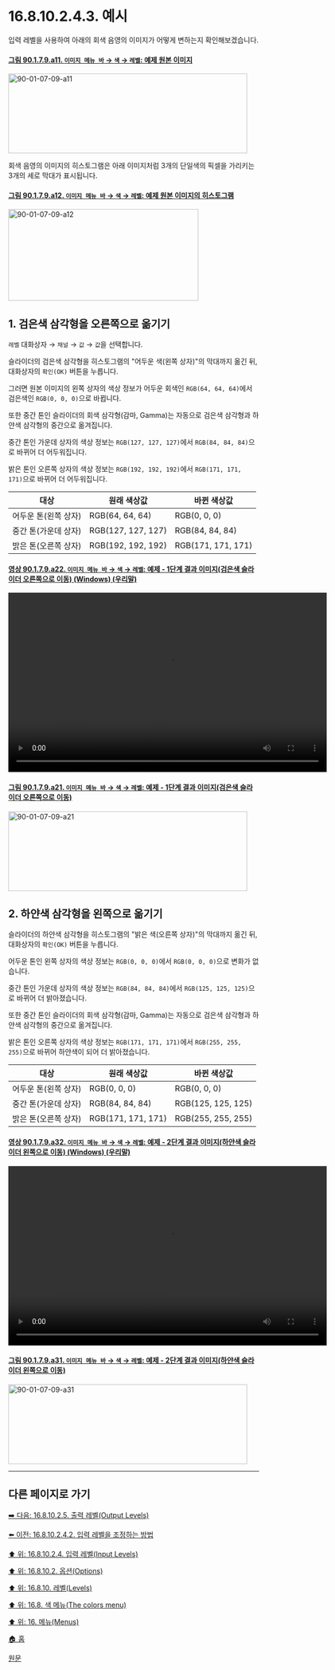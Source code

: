 # 16.8.10.2.4.3. 예시
입력 레벨을 사용하여 아래의 회색 음영의 이미지가 어떻게 변하는지 확인해보겠습니다.

<a id="90-01-07-09-a11"></a>

#### [그림 90.1.7.9.a11. `이미지 메뉴 바` → `색` → `레벨`: 예제 원본 이미지](./90-01-07-09-levels.md#90-01-07-09-a11)
<img width="480" height="160" alt="90-01-07-09-a11" src="https://github.com/user-attachments/assets/551f2eed-ab78-487c-8d81-e162a4ce82da" />

회색 음영의 이미지의 히스토그램은 아래 이미지처럼 3개의 단일색의 픽셀을 가리키는 3개의 세로 막대가 표시됩니다.

<a id="90-01-07-09-a12"></a>

#### [그림 90.1.7.9.a12. `이미지 메뉴 바` → `색` → `레벨`: 예제 원본 이미지의 히스토그램](./90-01-07-09-levels.md#90-01-07-09-a12)
<img width="382" height="184" alt="90-01-07-09-a12" src="https://github.com/user-attachments/assets/f8776f1a-402f-445a-8cab-166409810b66" />

<a id="16-08-10-02-04-03-s1"></a>

## 1. 검은색 삼각형을 오른쪽으로 옮기기
`레벨` 대화상자 → `채널` → `값` → `값`을 선택합니다.

슬라이더의 검은색 삼각형을 히스토그램의 "어두운 색(왼쪽 상자)"의 막대까지 옮긴 뒤, 대화상자의 `확인(OK)` 버튼을 누릅니다.

그러면 원본 이미지의 왼쪽 상자의 색상 정보가 어두운 회색인 `RGB(64, 64, 64)`에서 검은색인 `RGB(0, 0, 0)`으로 바뀝니다.

또한 중간 톤인 슬라이더의 회색 삼각형(감마, Gamma)는 자동으로 검은색 삼각형과 하얀색 삼각형의 중간으로 옮겨집니다.

중간 톤인 가운데 상자의 색상 정보는 `RGB(127, 127, 127)`에서 `RGB(84, 84, 84)`으로 바뀌어 더 어두워집니다.

밝은 톤인 오른쪽 상자의 색상 정보는 `RGB(192, 192, 192)`에서 `RGB(171, 171, 171)`으로 바뀌어 더 어두워집니다.

|대상|원래 색상값|바뀐 색상값|
|---|---|---|
|어두운 톤(왼쪽 상자)|RGB(64, 64, 64)|RGB(0, 0, 0)|
|중간 톤(가운데 상자)|RGB(127, 127, 127)|RGB(84, 84, 84)|
|밝은 톤(오른쪽 상자)|RGB(192, 192, 192)|RGB(171, 171, 171)|

<a id="90-01-07-09-a22"></a>

#### [영상 90.1.7.9.a22. `이미지 메뉴 바` → `색` → `레벨`: 예제 - 1단계 결과 이미지(검은색 슬라이더 오른쪽으로 이동) (Windows) (우리말)](./90-01-07-09-levels.md#90-01-07-09-a22)
<video controls="controls" width="640" height="360" src="https://github.com/user-attachments/assets/a45f73e7-42ba-4df1-b16a-d2144052c2d1"></video>

<a id="90-01-07-09-a21"></a>

#### [그림 90.1.7.9.a21. `이미지 메뉴 바` → `색` → `레벨`: 예제 - 1단계 결과 이미지(검은색 슬라이더 오른쪽으로 이동)](./90-01-07-09-levels.md#90-01-07-09-a21)
<img width="480" height="160" alt="90-01-07-09-a21" src="https://github.com/user-attachments/assets/3a87a309-e2b8-48eb-a2ba-59b873806f07" />

<a id="16-08-10-02-04-03-s2"></a>

## 2. 하얀색 삼각형을 왼쪽으로 옮기기
슬라이더의 하얀색 삼각형을 히스토그램의 "밝은 색(오른쪽 상자)"의 막대까지 옮긴 뒤, 대화상자의 `확인(OK)` 버튼을 누릅니다.

어두운 톤인 왼쪽 상자의 색상 정보는 `RGB(0, 0, 0)`에서 `RGB(0, 0, 0)`으로 변화가 없습니다.

중간 톤인 가운데 상자의 색상 정보는 `RGB(84, 84, 84)`에서 `RGB(125, 125, 125)`으로 바뀌어 더 밝아졌습니다.

또한 중간 톤인 슬라이더의 회색 삼각형(감마, Gamma)는 자동으로 검은색 삼각형과 하얀색 삼각형의 중간으로 옮겨집니다.

밝은 톤인 오른쪽 상자의 색상 정보는 `RGB(171, 171, 171)`에서 `RGB(255, 255, 255)`으로 바뀌어 하얀색이 되어 더 밝아졌습니다.

|대상|원래 색상값|바뀐 색상값|
|---|---|---|
|어두운 톤(왼쪽 상자)|RGB(0, 0, 0)|RGB(0, 0, 0)|
|중간 톤(가운데 상자)|RGB(84, 84, 84)|RGB(125, 125, 125)|
|밝은 톤(오른쪽 상자)|RGB(171, 171, 171)|RGB(255, 255, 255)|

<a id="90-01-07-09-a32"></a>

#### [영상 90.1.7.9.a32. `이미지 메뉴 바` → `색` → `레벨`: 예제 - 2단계 결과 이미지(하얀색 슬라이더 왼쪽으로 이동) (Windows) (우리말)](./90-01-07-09-levels.md#90-01-07-09-a32)
<video controls="controls" width="640" height="360" src="https://github.com/user-attachments/assets/7b7a73fc-5ca6-4e5e-a734-e5f9287a8348"></video>

<a id="90-01-07-09-a31"></a>

#### [그림 90.1.7.9.a31. `이미지 메뉴 바` → `색` → `레벨`: 예제 - 2단계 결과 이미지(하얀색 슬라이더 왼쪽으로 이동)](./90-01-07-09-levels.md#90-01-07-09-a31)
<img width="480" height="160" alt="90-01-07-09-a31" src="https://github.com/user-attachments/assets/f7327d85-f694-4a29-b23e-1d0361f94b2a" />

***

## 다른 페이지로 가기

[➡️ 다음: 16.8.10.2.5. 출력 레벨(Output Levels)](./16-08-10-02-05-00-output_levels.md)

[⬅️ 이전: 16.8.10.2.4.2. 입력 레벨을 조정하는 방법](./16-08-10-02-04-02-adjust_input_level.md)

[⬆️ 위: 16.8.10.2.4. 입력 레벨(Input Levels)](./16-08-10-02-04-00-input_levels.md)

[⬆️ 위: 16.8.10.2. 옵션(Options)](./16-08-10-02-00-options.md)

[⬆️ 위: 16.8.10. 레벨(Levels)](./16-08-10-00-levels.md)

[⬆️ 위: 16.8. 색 메뉴(The colors menu)](./16-08-00-the-colors-menu.md)

[⬆️ 위: 16. 메뉴(Menus)](./16-00-menus.md)

[🏠 홈](./00-home.md)

[원문](https://docs.gimp.org/2.10/ko/gimp-tool-levels.html#idm31082)